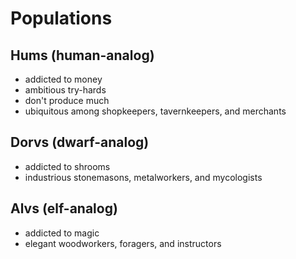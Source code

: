 # Populations

## Hums (human-analog)
- addicted to money
- ambitious try-hards
- don't produce much
- ubiquitous among shopkeepers, tavernkeepers, and merchants

## Dorvs (dwarf-analog)
- addicted to shrooms
- industrious stonemasons, metalworkers, and mycologists

## Alvs (elf-analog)
- addicted to magic
- elegant woodworkers, foragers, and instructors
